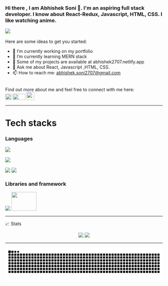 ### Hi there , I am Abhishek Soni 👋. I'm an aspiring full stack developer. I know about React-Redux, Javascript, HTML, CSS. I like watching anime.  

<img src="https://www.mindinventory.com/blog/wp-content/uploads/2021/06/mern-stack.png"/>

Here are some ideas to get you started:

- 🔭 I’m currently working on my portfolio
- 🌱 I’m currently learning MERN stack
- 👯 Some of my projects are available at abhishek2707.netlify.app
- 💬 Ask me about React, Javascript ,HTML, CSS.
- 📫 How to reach me: abhishek.soni2707@gmail.com
<br>
Find out more about me and feel free to connect with me here:
<br>
<a href="https://www.linkedin.com/in/abhishek-soni-953839107/"><img src="https://cdn-icons-png.flaticon.com/512/174/174857.png" style="height:20px;width:20px"/></a>
<a href="mailto: abhishek.soni2707@gmail.com"><img src="https://1000logos.net/wp-content/uploads/2021/05/Gmail-logo.png" style="height:20px;width:40px"/></a>
<a href="https://twitter.com/abhi270794"><img src="https://about.twitter.com/content/dam/about-twitter/en/brand-toolkit/brand-download-img-1.jpg.twimg.1920.jpg" style="height:25px;width:25px"/></a>
<br>
<hr/>
<h1>Tech stacks</h1>
<h3>Languages</h3>
 <img src="https://e7.pngegg.com/pngimages/46/626/png-clipart-c-logo-the-c-programming-language-computer-icons-computer-programming-source-code-programming-miscellaneous-template.png" style="height: 20px;width:20 px"/>
<p><img src="https://img.shields.io/badge/JavaScript-323330?style=for-the-badge&logo=javascript&logoColor=F7DF1E"/></p>
 <img src="https://img.shields.io/badge/HTML5-E34F26?style=for-the-badge&logo=html5&logoColor=white"/>
<img src="https://img.shields.io/badge/CSS3-1572B6?style=for-the-badge&logo=css3&logoColor=white"/>

<h3>Libraries and framework</h3>

<img src="https://img.shields.io/badge/React-20232A?style=for-the-badge&logo=react&logoColor=61DAFB"/>

<img src="https://jquery-plugins.net/image/plugin/chakra-ui-simple-modular-accessible-ui-components-for-react-applications.png" style="height:60px;width:80px"/>

<hr/>
📈 Stats
<p align="center">
  <img width="48%" src="https://github-readme-stats.vercel.app/api?username=Abhishek&show_icons=true&hide_border=true&theme=gotham" />
  <img width="48%" src="https://github-readme-streak-stats.herokuapp.com/?user=Mrrupendra&hide_border=true&theme=gotham" />
</p>

---

<p align="center">
   <img src="https://github.com/Asmit2952/Asmit2952/blob/output/github-contribution-grid-snake.svg" alt="snake">
</p>
